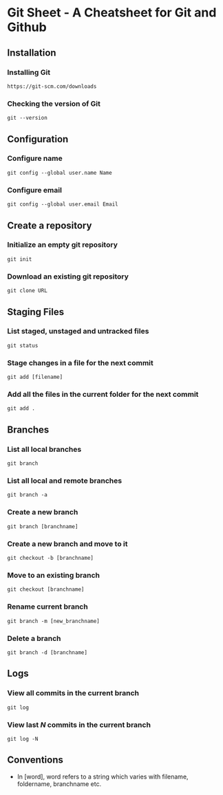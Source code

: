 # Git Sheet - A Cheatsheet for Git and Github 


## Installation

### Installing Git

`
https://git-scm.com/downloads
`

### Checking the version of Git

`
git --version
`

## Configuration

### Configure name

`
git config --global user.name Name
`

### Configure email

`
git config --global user.email Email
`

## Create a repository

### Initialize an empty git repository

`
git init
`

### Download an existing git repository 

`
git clone URL
`

## Staging Files

### List staged, unstaged and  untracked files

`
git status
`

### Stage changes in a file for the next commit

`
git add [filename]
`

### Add all the files in the current folder for the next commit

`
git add .
`

## Branches

### List all local branches

`
git branch
`

### List all local and remote branches

`
git branch -a
`

### Create a new branch

`
git branch [branchname]
`

### Create a new branch and move to it 

`
git checkout -b [branchname]
`

### Move to an existing branch

`
git checkout [branchname]
`

### Rename current branch

`
git branch -m [new_branchname]
`

### Delete a branch

`
git branch -d [branchname]
`

## Logs

### View all commits in the current branch

`
git log
`

### View last *N* commits in the current branch

`
git log -N
`

## Conventions

- In [word], word refers to a string which varies with filename, foldername, branchname etc.

